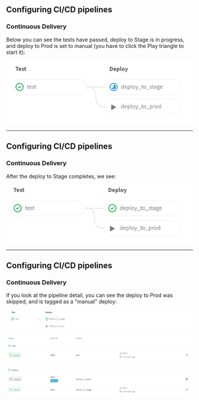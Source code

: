 ## Configuring CI/CD pipelines
### Continuous Delivery

Below you can see the tests have passed, deploy to Stage is in progress,
and deploy to Prod is set to manual (you have to click the Play triangle
to start it):

![Deploy to STG in progress](images/deploy-to-stage-is-running.png)


---
## Configuring CI/CD pipelines
### Continuous Delivery

After the deploy to Stage completes, we see:

![Ready for deploy to PRD](images/manual-deploy-ready.png)

---
## Configuring CI/CD pipelines
### Continuous Delivery

If you look at the pipeline detail, you can see the deploy to 
Prod was skipped, and is tagged as a "manual" deploy:

![pipeline detail](images/pipeline-detail.png)
